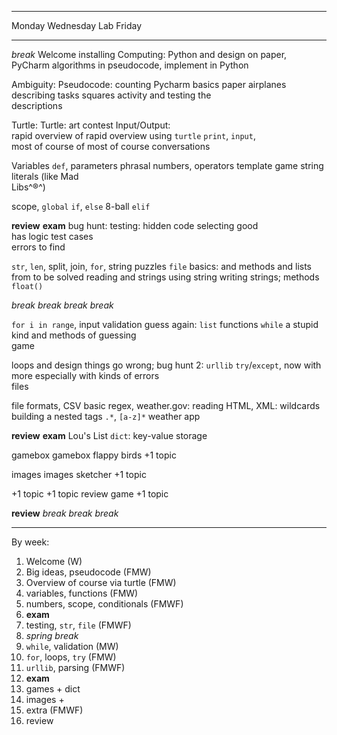 <style>
table { border-collapse: collapse; }
thead th { border-bottom: thick solid black; }
.even td { background-color: #eee; }
td:nth-child(3) { background: #eee; }
.even td:nth-child(3) { background: #ddd; }
td, th { padding: 0.5ex; }
.date { display:block; font-size:70%; padding-right:1ex; color:#777;}
td.break:nth-child(n) { color: #aaa; background-color:#ccc; }
td.break:nth-child(n) span.date { color: #777; }
td.strong { background-color: #f70; }

tr:nth-child(3) td:nth-child(1) { border-bottom: thin solid black; }
tr:nth-child(3) td:nth-child(2) { border-bottom: thin solid black; border-right: thin solid black; }
tr:nth-child(2) td:nth-child(3) { border-bottom: thin solid black; }
tr:nth-child(2) td:nth-child(4) { border-bottom: thin solid black; }
</style>

---------------------------------------------------------------------------
Monday              Wednesday           Lab            Friday
------------------- ------------------- -------------- --------------------
*break*             Welcome             installing     Computing:
                                        Python and     design on paper,
                                        PyCharm        algorithms
                                                       in pseudocode,
                                                       implement in Python 
                                                                           
                                                                           
                                                                           
Ambiguity:          Pseudocode:         counting       Pycharm basics
paper airplanes     describing tasks    squares
activity            and testing the                                        
                    descriptions                                           
                                                                           

Turtle:             Turtle:             art contest    Input/Output:       
rapid overview of   rapid overview      using `turtle` `print`, `input`,  
most of course      of most of course                  conversations       
                                                                           

Variables           `def`, parameters   phrasal        numbers, operators
                                        template game  string literals
                                        (like Mad                          
                                        Libs^®^)                        
                                                                           

scope, `global`     `if`, `else`        8-ball         `elif`
                                                                           
                                                                           
                                                                           

**review**          **exam**            bug hunt:      testing:
                                        hidden code    selecting good       
                                        has logic      test cases          
                                        errors to find                     

`str`, `len`,       split, join, `for`, string puzzles `file` basics:
and methods         and lists from      to be solved   reading and
                    strings             using string   writing strings;
                                        methods        `float()`                    


*break*             *break*             *break*        *break*


`for i in range`,   input validation    guess again:   `list` functions
`while`                                 a stupid kind  and methods
                                        of guessing                        
                                        game                               

loops and design    things go wrong;    bug hunt 2:    `urllib`
                    `try`/`except`,     now with more
                    especially with     kinds of errors                    
                    files                                                  
                                                                           

file formats, CSV   basic regex,        weather.gov:   reading HTML, XML:
                    wildcards           building a     nested tags
                    `.*`, `[a-z]*`      weather app               
                                                                           
                                                                           

**review**          **exam**            Lou's List     `dict`: key-value
                                                       storage             
                                                                           
                                                                           

gamebox             gamebox             flappy birds   +1 topic
                                                                           
                                                                           
                                                                           

images              images              sketcher       +1 topic
                                                                           
                                                                           
                                                                           

+1 topic            +1 topic            review game    +1 topic
                                                                           
                                                                           
                                                                           

**review**          *break*             *break*        *break*

--------------------------------------------------------------------------


By week:

1.   Welcome (W)
2.   Big ideas, pseudocode (FMW)
3.   Overview of course via turtle (FMW)
4.   variables, functions (FMW)
5.   numbers, scope, conditionals (FMWF)
6.   **exam**
7.   testing, `str`, `file` (FMWF)
8.   *spring break*
9.   `while`, validation (MW)
10.  `for`, loops, `try` (FMW)
11.  `urllib`, parsing   (FMWF)
12.  **exam**
13.  games + dict
14.  images + 
15.  extra (FMWF)
16. review

<script>
var tds = document.getElementsByTagName('td');
var start = new Date(2017,0,16);
for(var i = 0; i < tds.length; i+=1) {
     var td = tds[i];
     if (td.innerHTML == '<em>break</em>') {
          td.setAttribute('class','break');
     }
     if (td.innerHTML.substring(0,8) == '<strong>') {
          td.setAttribute('class','strong');
     }
     var show = start.toString().split(' ').slice(1,3).join(' ');
     td.innerHTML = '<span class="date">'+show+'</span>'+td.innerHTML;

     if (start.getDay() == 1) start.setDate(start.getDate()+2);
     else if (start.getDay() == 3) start.setDate(start.getDate()+1);
     else if (start.getDay() == 4) start.setDate(start.getDate()+1);
     else if (start.getDay() == 5) start.setDate(start.getDate()+3);
     else break;
}
</script>
